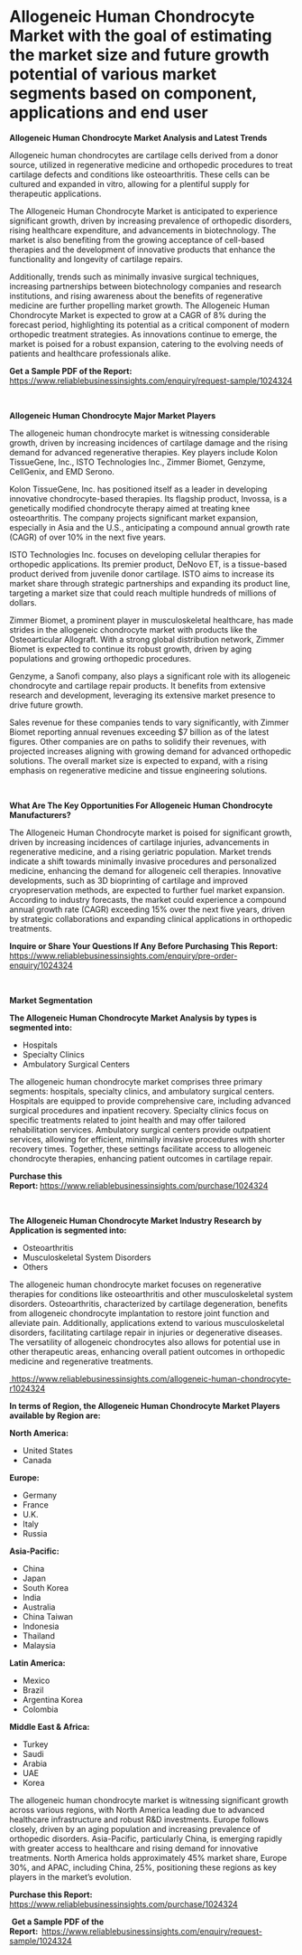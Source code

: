 <p><h1>Allogeneic Human Chondrocyte Market with the goal of estimating the market size and future growth potential of various market segments based on component, applications and end user</h1></p><p><strong>Allogeneic Human Chondrocyte Market Analysis and Latest Trends</strong></p>
<p><p>Allogeneic human chondrocytes are cartilage cells derived from a donor source, utilized in regenerative medicine and orthopedic procedures to treat cartilage defects and conditions like osteoarthritis. These cells can be cultured and expanded in vitro, allowing for a plentiful supply for therapeutic applications.</p><p>The Allogeneic Human Chondrocyte Market is anticipated to experience significant growth, driven by increasing prevalence of orthopedic disorders, rising healthcare expenditure, and advancements in biotechnology. The market is also benefiting from the growing acceptance of cell-based therapies and the development of innovative products that enhance the functionality and longevity of cartilage repairs.</p><p>Additionally, trends such as minimally invasive surgical techniques, increasing partnerships between biotechnology companies and research institutions, and rising awareness about the benefits of regenerative medicine are further propelling market growth. The Allogeneic Human Chondrocyte Market is expected to grow at a CAGR of 8% during the forecast period, highlighting its potential as a critical component of modern orthopedic treatment strategies. As innovations continue to emerge, the market is poised for a robust expansion, catering to the evolving needs of patients and healthcare professionals alike.</p></p>
<p><strong>Get a Sample PDF of the Report:&nbsp;</strong> <a href="https://www.reliablebusinessinsights.com/enquiry/request-sample/1024324?utm_campaign=2941&utm_medium=2&utm_source=Github&utm_content=ia&utm_term=18042025&utm_id=allogeneic-human-chondrocyte">https://www.reliablebusinessinsights.com/enquiry/request-sample/1024324</a></p>
<p>&nbsp;</p>
<p><strong>Allogeneic Human Chondrocyte Major Market Players</strong></p>
<p><p>The allogeneic human chondrocyte market is witnessing considerable growth, driven by increasing incidences of cartilage damage and the rising demand for advanced regenerative therapies. Key players include Kolon TissueGene, Inc., ISTO Technologies Inc., Zimmer Biomet, Genzyme, CellGenix, and EMD Serono.</p><p>Kolon TissueGene, Inc. has positioned itself as a leader in developing innovative chondrocyte-based therapies. Its flagship product, Invossa, is a genetically modified chondrocyte therapy aimed at treating knee osteoarthritis. The company projects significant market expansion, especially in Asia and the U.S., anticipating a compound annual growth rate (CAGR) of over 10% in the next five years.</p><p>ISTO Technologies Inc. focuses on developing cellular therapies for orthopedic applications. Its premier product, DeNovo ET, is a tissue-based product derived from juvenile donor cartilage. ISTO aims to increase its market share through strategic partnerships and expanding its product line, targeting a market size that could reach multiple hundreds of millions of dollars.</p><p>Zimmer Biomet, a prominent player in musculoskeletal healthcare, has made strides in the allogeneic chondrocyte market with products like the Osteoarticular Allograft. With a strong global distribution network, Zimmer Biomet is expected to continue its robust growth, driven by aging populations and growing orthopedic procedures.</p><p>Genzyme, a Sanofi company, also plays a significant role with its allogeneic chondrocyte and cartilage repair products. It benefits from extensive research and development, leveraging its extensive market presence to drive future growth.</p><p>Sales revenue for these companies tends to vary significantly, with Zimmer Biomet reporting annual revenues exceeding $7 billion as of the latest figures. Other companies are on paths to solidify their revenues, with projected increases aligning with growing demand for advanced orthopedic solutions. The overall market size is expected to expand, with a rising emphasis on regenerative medicine and tissue engineering solutions.</p></p>
<p>&nbsp;</p>
<p><strong>What Are The Key Opportunities For Allogeneic Human Chondrocyte Manufacturers?</strong></p>
<p><p>The Allogeneic Human Chondrocyte market is poised for significant growth, driven by increasing incidences of cartilage injuries, advancements in regenerative medicine, and a rising geriatric population. Market trends indicate a shift towards minimally invasive procedures and personalized medicine, enhancing the demand for allogeneic cell therapies. Innovative developments, such as 3D bioprinting of cartilage and improved cryopreservation methods, are expected to further fuel market expansion. According to industry forecasts, the market could experience a compound annual growth rate (CAGR) exceeding 15% over the next five years, driven by strategic collaborations and expanding clinical applications in orthopedic treatments.</p></p>
<p><strong>Inquire or Share Your Questions If Any Before Purchasing This Report:</strong> <a href="https://www.reliablebusinessinsights.com/enquiry/pre-order-enquiry/1024324?utm_campaign=2941&utm_medium=2&utm_source=Github&utm_content=ia&utm_term=18042025&utm_id=allogeneic-human-chondrocyte">https://www.reliablebusinessinsights.com/enquiry/pre-order-enquiry/1024324</a></p>
<p>&nbsp;</p>
<p><strong>Market Segmentation</strong></p>
<p><strong>The Allogeneic Human Chondrocyte Market Analysis by types is segmented into:</strong></p>
<p><ul><li>Hospitals</li><li>Specialty Clinics</li><li>Ambulatory Surgical Centers</li></ul></p>
<p><p>The allogeneic human chondrocyte market comprises three primary segments: hospitals, specialty clinics, and ambulatory surgical centers. Hospitals are equipped to provide comprehensive care, including advanced surgical procedures and inpatient recovery. Specialty clinics focus on specific treatments related to joint health and may offer tailored rehabilitation services. Ambulatory surgical centers provide outpatient services, allowing for efficient, minimally invasive procedures with shorter recovery times. Together, these settings facilitate access to allogeneic chondrocyte therapies, enhancing patient outcomes in cartilage repair.</p></p>
<p><strong>Purchase this Report:&nbsp;</strong><a href="https://www.reliablebusinessinsights.com/purchase/1024324?utm_campaign=2941&utm_medium=2&utm_source=Github&utm_content=ia&utm_term=18042025&utm_id=allogeneic-human-chondrocyte">https://www.reliablebusinessinsights.com/purchase/1024324</a></p>
<p>&nbsp;</p>
<p><strong>The Allogeneic Human Chondrocyte Market Industry Research by Application is segmented into:</strong></p>
<p><ul><li>Osteoarthritis</li><li>Musculoskeletal System Disorders</li><li>Others</li></ul></p>
<p><p>The allogeneic human chondrocyte market focuses on regenerative therapies for conditions like osteoarthritis and other musculoskeletal system disorders. Osteoarthritis, characterized by cartilage degeneration, benefits from allogeneic chondrocyte implantation to restore joint function and alleviate pain. Additionally, applications extend to various musculoskeletal disorders, facilitating cartilage repair in injuries or degenerative diseases. The versatility of allogeneic chondrocytes also allows for potential use in other therapeutic areas, enhancing overall patient outcomes in orthopedic medicine and regenerative treatments.</p></p>
<p><a href="https://www.reliablebusinessinsights.com/allogeneic-human-chondrocyte-r1024324?utm_campaign=2941&utm_medium=2&utm_source=Github&utm_content=ia&utm_term=18042025&utm_id=allogeneic-human-chondrocyte">&nbsp;https://www.reliablebusinessinsights.com/allogeneic-human-chondrocyte-r1024324</a></p>
<p><strong>In terms of Region, the Allogeneic Human Chondrocyte Market Players available by Region are:</strong></p>
<p>
    <p> <strong> North America: </strong>
        <ul>
            <li>United States</li>
            <li>Canada</li>
        </ul>
        </p> 
    <p> <strong> Europe: </strong>
        <ul>
            <li>Germany</li>
            <li>France</li>
            <li>U.K.</li>
            <li>Italy</li>
            <li>Russia</li>
        </ul>
        </p> 
    <p> <strong> Asia-Pacific: </strong>
        <ul>
            <li>China</li>
            <li>Japan</li>
            <li>South Korea</li>
            <li>India</li>
            <li>Australia</li>
            <li>China Taiwan</li>
            <li>Indonesia</li>
            <li>Thailand</li>
            <li>Malaysia</li>
        </ul>
        </p> 
    <p> <strong> Latin America: </strong>
        <ul>
            <li>Mexico</li>
            <li>Brazil</li>
            <li>Argentina Korea</li>
            <li>Colombia</li>
        </ul>
        </p> 
    <p> <strong> Middle East & Africa: </strong>
        <ul>
            <li>Turkey</li>
            <li>Saudi</li>
            <li>Arabia</li>
            <li>UAE</li>
            <li>Korea</li>
        </ul>
    </p>
    </p>
<p><p>The allogeneic human chondrocyte market is witnessing significant growth across various regions, with North America leading due to advanced healthcare infrastructure and robust R&D investments. Europe follows closely, driven by an aging population and increasing prevalence of orthopedic disorders. Asia-Pacific, particularly China, is emerging rapidly with greater access to healthcare and rising demand for innovative treatments. North America holds approximately 45% market share, Europe 30%, and APAC, including China, 25%, positioning these regions as key players in the market’s evolution.</p></p>
<p><strong>Purchase this Report: </strong><a href="https://www.reliablebusinessinsights.com/purchase/1024324?utm_campaign=2941&utm_medium=2&utm_source=Github&utm_content=ia&utm_term=18042025&utm_id=allogeneic-human-chondrocyte">https://www.reliablebusinessinsights.com/purchase/1024324</a></p>
<p>&nbsp;<strong>Get a Sample PDF of the Report:&nbsp;&nbsp;</strong><a href="https://www.reliablebusinessinsights.com/enquiry/request-sample/1024324?utm_campaign=2941&utm_medium=2&utm_source=Github&utm_content=ia&utm_term=18042025&utm_id=allogeneic-human-chondrocyte">https://www.reliablebusinessinsights.com/enquiry/request-sample/1024324</a></p>
<p><strong></strong></p>
<p><p></p><p></p><p></p></p>